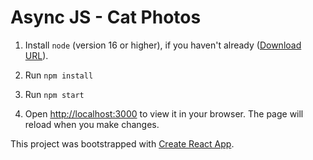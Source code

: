 # Async JS - Cat Photos

1. Install `node` (version 16 or higher), if you haven't already ([Download URL](https://nodejs.org/en/download)).

2. Run `npm install`

3. Run `npm start`

4. Open [http://localhost:3000](http://localhost:3000) to view it in your browser. The page will reload when you make changes.


This project was bootstrapped with [Create React App](https://github.com/facebook/create-react-app).